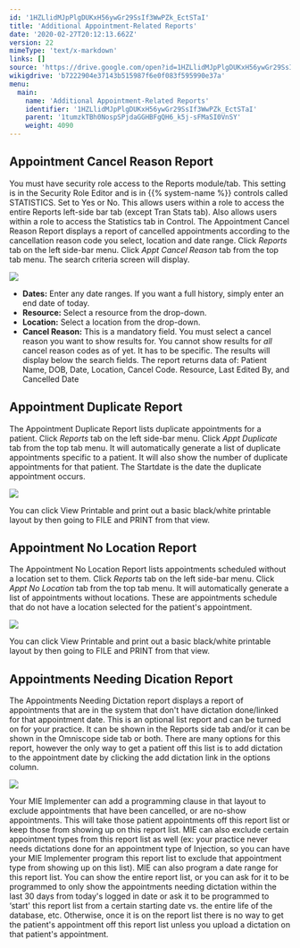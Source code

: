 ```yaml
---
id: '1HZLlidMJpPlgDUKxH56ywGr29SsIf3WwPZk_EctSTaI'
title: 'Additional Appointment-Related Reports'
date: '2020-02-27T20:12:13.662Z'
version: 22
mimeType: 'text/x-markdown'
links: []
source: 'https://drive.google.com/open?id=1HZLlidMJpPlgDUKxH56ywGr29SsIf3WwPZk_EctSTaI'
wikigdrive: 'b7222904e37143b515987f6e0f083f595990e37a'
menu:
  main:
    name: 'Additional Appointment-Related Reports'
    identifier: '1HZLlidMJpPlgDUKxH56ywGr29SsIf3WwPZk_EctSTaI'
    parent: '1tumzkTBh0NospSPjdaGGHBFgQH6_k5j-sFMaSI0VnSY'
    weight: 4090
---
```

## Appointment Cancel Reason Report

You must have security role access to the Reports module/tab. This setting is in the Security Role Editor and is in {{% system-name %}} controls called STATISTICS. Set to Yes or No. This allows users within a role to access the entire Reports left-side bar tab (except Tran Stats tab). Also allows users within a role to access the Statistics tab in Control.
The Appointment Cancel Reason Report displays a report of cancelled appointments according to the cancellation reason code you select, location and date range.
Click *Reports* tab on the left side-bar menu.
Click *Appt Cancel Reason* tab from the top tab menu.
The search criteria screen will display.

![](../additional-appointment-related-reports.assets/10000000000001C0000000C80C3299A968CA9C4C.png)

* <strong>Dates:</strong> Enter any date ranges. If you want a full history, simply enter an end date of today.
* <strong>Resource:</strong> Select a resource from the drop-down.
* <strong>Location:</strong> Select a location from the drop-down.
* <strong>Cancel Reason:</strong> This is a mandatory field. You must select a cancel reason you want to show results for. You cannot show results for <em>all</em> cancel reason codes as of yet. It has to be specific.
The results will display below the search fields. The report returns data of: Patient Name, DOB, Date, Location, Cancel Code. Resource, Last Edited By, and Cancelled Date

## Appointment Duplicate Report

The Appointment Duplicate Report lists duplicate appointments for a patient.
Click *Reports* tab on the left side-bar menu.
Click *Appt Duplicate* tab from the top tab menu.
It will automatically generate a list of duplicate appointments specific to a patient.
It will also show the number of duplicate appointments for that patient.
The Startdate is the date the duplicate appointment occurs.

![](../additional-appointment-related-reports.assets/1000000000000398000000C085E73A260B0BCEE4.png)

You can click View Printable and print out a basic black/white printable layout by then going to FILE and PRINT from that view.

## Appointment No Location Report

The Appointment No Location Report lists appointments scheduled without a location set to them.
Click *Reports* tab on the left side-bar menu.
Click *Appt No Location* tab from the top tab menu.
It will automatically generate a list of appointments without locations. These are appointments schedule that do not have a location selected for the patient's appointment.

![](../additional-appointment-related-reports.assets/1000000000000393000000F58BBD2B4EF961EAF8.png)

You can click View Printable and print out a basic black/white printable layout by then going to FILE and PRINT from that view.

## Appointments Needing Dication Report

The Appointments Needing Dictation report displays a report of appointments that are in the system that don't have dictation done/linked for that appointment date.
This is an optional list report and can be turned on for your practice.
It can be shown in the Reports side tab and/or it can be shown in the Omniscope side tab or both.
There are many options for this report, however the only way to get a patient off this list is to add dictation to the appointment date by clicking the add dictation link in the options column.

![](../additional-appointment-related-reports.assets/1000000000000448000000ABB3BF0481452B9AED.png)

Your MIE Implementer can add a programming clause in that layout to exclude appointments that have been cancelled, or are no-show appointments. This will take those patient appointments off this report list or keep those from showing up on this report list.
MIE can also exclude certain appointment types from this report list as well (ex: your practice never needs dictations done for an appointment type of Injection, so you can have your MIE Implementer program this report list to exclude that appointment type from showing up on this list).
MIE can also program a date range for this report list. You can show the entire report list, or you can ask for it to be programmed to only show the appointments needing dictation within the last 30 days from today's logged in date or ask it to be programmed to ‘start' this report list from a certain starting date vs. the entire life of the database, etc.
Otherwise, once it is on the report list there is no way to get the patient's appointment off this report list unless you upload a dictation on that patient's appointment.
